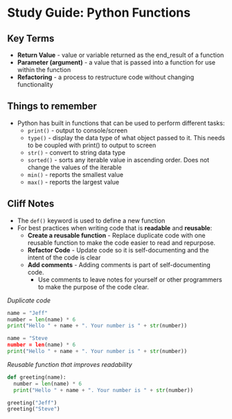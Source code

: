 # Study Guide: Python Functions

## Key Terms
- **Return Value** - value or variable returned as the end_result of a function
- **Parameter (argument)** - a value that is passed into a function for use within the function
- **Refactoring** - a process to restructure code without changing functionality

## Things to remember
- Python has built in functions that can be used to perform different tasks:
  - `print()` - output to console/screen
  - `type()` - display the data type of what object passed to it. This needs to be coupled with print() to output to screen
  - `str()` - convert to string data type
  - `sorted()` - sorts any iterable value in ascending order. Does not change the values of the iterable
  - `min()` - reports the smallest value
  - `max()` - reports the largest value


## Cliff Notes
- The `def()` keyword is used to define a new function
- For best practices when writing code that is **readable** and **reusable**:
  - **Create a reusable function** - Replace duplicate code with one reusable function to make the code easier to read and repurpose.
  - **Refactor Code** - Update code so it is self-documenting and the intent of the code is clear
  - **Add comments** - Adding comments is part of self-documenting code.
    - Use comments to leave notes for yourself or other programmers to make the purpose of the code clear.


_Duplicate code_
```python
name = "Jeff"
number = len(name) * 6
print("Hello " + name + ". Your number is " + str(number))

name = "Steve
number = len(name) * 6
print("Hello " + name + ". Your number is " + str(number))
```

_Reusable function that improves readability_
```python
def greeting(name):
  number = len(name) * 6
  print("Hello " + name + ". Your number is " + str(number))

greeting("Jeff")
greeting("Steve")
```

